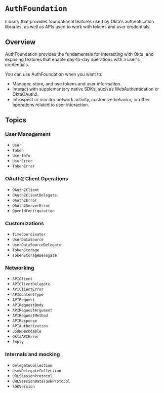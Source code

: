 # ``AuthFoundation``

Library that provides foundational features used by Okta's authentication libraries, as well as APIs used to work with tokens and user credentials. 

## Overview

AuthFoundation provides the fundamentals for interacting with Okta, and exposing features that enable day-to-day operations with a user's credentials.

You can use AuthFoundation when you want to:

* Manager, store, and use tokens and user information.
* Interact with supplementary native SDKs, such as WebAuthentication or OktaOAuth2.
* Introspect or monitor network activity, customize behavior, or other operations related to user interaction.

## Topics

### User Management

- ``User``
- ``Token``
- ``UserInfo``
- ``UserError``
- ``TokenError``

### OAuth2 Client Operations

- ``OAuth2Client``
- ``OAuth2ClientDelegate``
- ``OAuth2Error``
- ``OAuth2ServerError``
- ``OpenIdConfiguration``

### Customizations

- ``TimeCoordinator``
- ``UserDataSource``
- ``UserDataSourceDelegate``
- ``TokenStorage``
- ``TokenStorageDelegate``

### Networking

- ``APIClient``
- ``APIClientDelegate``
- ``APIClientError``
- ``APIContentType``
- ``APIRequest``
- ``APIRequestBody``
- ``APIRequestArgument``
- ``APIRequestMethod``
- ``APIResponse``
- ``APIAuthorization``
- ``JSONDecodable``
- ``OktaAPIError``
- ``Empty``

### Internals and mocking

- ``DelegateCollection``
- ``UsesDelegateCollection``
- ``URLSessionProtocol``
- ``URLSessionDataTaskProtocol``
- ``SDKVersion``
